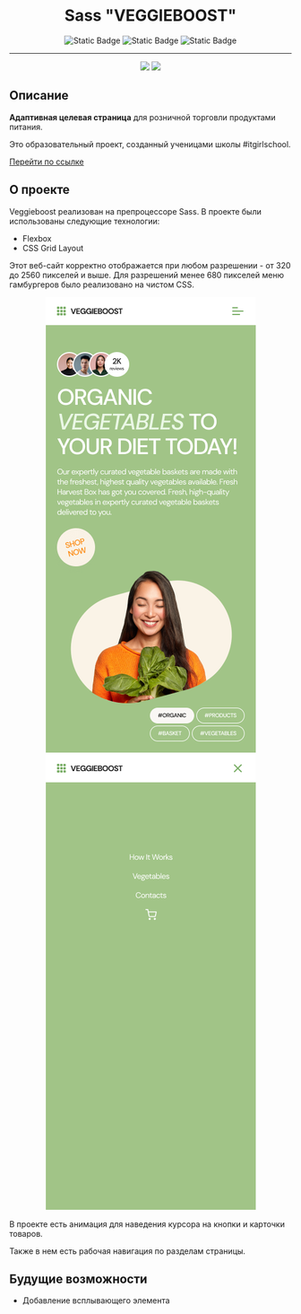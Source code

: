 <div align="center">
<h1>Sass "VEGGIEBOOST"</h1>
</div>

<div align="center">
<img alt="Static Badge" src="https://img.shields.io/badge/made%20by-%23itgirlschool-violet">
<img alt="Static Badge" src="https://img.shields.io/badge/Dart%20Sass-1.77.8-green">
<img alt="Static Badge" src="https://img.shields.io/badge/SCSS-70.8%25-blue">
</div>

---

<div align="center">
<img src="https://sun9-24.userapi.com/impg/Japs3ztRQVXkH_nw3oSZWVCfD3fgyv3R1A411A/VNQkkcxrXm4.jpg?size=2560x1280&quality=95&sign=45c44acdbdfbf8fdcf61b5deefd743d9&type=album">
<img src="https://sun9-55.userapi.com/impg/kT0uTmAc1q0-grransGC_vtiJyTBYFc8SJ8JJQ/pbu6GWEoRPU.jpg?size=2560x1316&quality=95&sign=34ed6855e38a951cbdbce6ad5f3953bb&type=album">
</div>

## Описание

**Адаптивная целевая страница** для розничной торговли продуктами питания.

Это образовательный проект, созданный ученицами школы #itgirlschool.

[Перейти по ссылке](https://lynchdiva.github.io/veggie-boost/)

## О проекте

Veggieboost реализован на препроцессоре Sass. В проекте были использованы следующие технологии:

- Flexbox
- CSS Grid Layout

Этот веб-сайт корректно отображается при любом разрешении - от 320 до 2560 пикселей и выше. Для разрешений менее 680 пикселей меню гамбургеров было реализовано на чистом CSS.

<div align="center">
<img src="./readme-assets/start.png">
<img src="./readme-assets/Menu.png">
</div>

В проекте есть анимация для наведения курсора на кнопки и карточки товаров.

Также в нем есть рабочая навигация по разделам страницы.

## Будущие возможности

- Добавление всплывающего элемента
